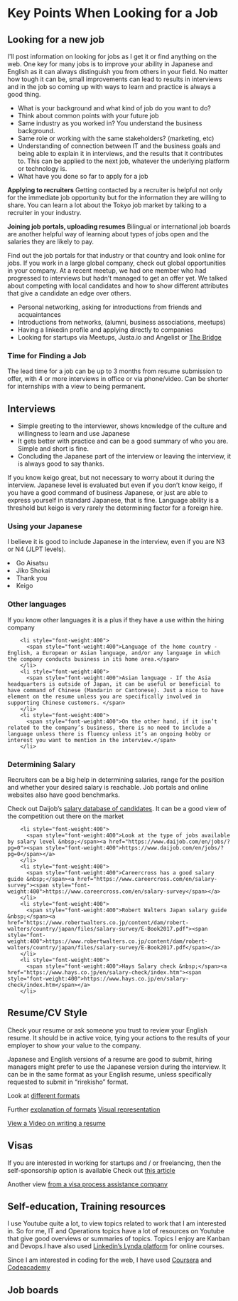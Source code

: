 # Key Points When Looking for a Job

## Looking for a new job
  I'll post information on looking for jobs as I get it or find anything on the
  web. One key for many jobs is to improve your ability in Japanese and English
  as it can always distinguish you from others in your field. No matter how tough
  it can be, small improvements can lead to results in interviews and in the job
  so coming up with ways to learn and practice is always a good thing.

* What is your background and what kind of job do you want to do?
* Think about common points with your future job</span>
* Same industry as you worked in? You understand the business background.</span>
* Same role or working with the same stakeholders? (marketing, etc)</span>
* Understanding of connection between IT and the business goals and being able to explain it in interviews, and the results that it contributes to. This can be applied to the next job, whatever the underlying platform or technology is.
* What have you done so far to apply for a job

 **Applying to recruiters**
Getting contacted by a recruiter is helpful not only for the immediate job opportunity
but for the information they are willing to share. You can learn a lot about
the Tokyo job market by talking to a recruiter in your industry.

 **Joining job portals, uploading resumes**
Bilingual or international job boards are another helpful way of learning about
types of jobs open and the salaries they are likely to pay.
  
Find out the job portals for that industry or that country and look online for jobs. If you work in a large global company, check out global opportunities in your company. At a recent meetup, we had one member who had progressed to interviews but hadn’t managed to get an offer yet. We talked about competing with local candidates and how to show different attributes that give a candidate an edge over others. 
 
 * Personal networking, asking for introductions from friends and acquaintances
 * Introductions from networks, (alumni, business associations, meetups)
* Having a linkedin profile and applying directly to companies
* Looking for startups via Meetups, Justa.io and Angelist or [The Bridge](http://thebridge.jp/en/)
   
### Time for Finding a Job
The lead time for a job can be up to 3 months from resume submission to offer, with 4 or more interviews in office or via phone/video. Can be shorter for internships with a view to being permanent.

## Interviews
 * Simple greeting to the interviewer, shows knowledge of the culture and willingness to learn and use Japanese
 * It gets better with practice and can be a good summary of who you are. Simple and short is fine.
 * Concluding the Japanese part of the interview or leaving the interview, it is always good to say thanks.

If you know keigo great, but not necessary to worry about it during the interview. Japanese level is evaluated but even if you don’t know keigo, if you have a good command of business Japanese, or just are able to express yourself in standard Japanese, that is fine. Language ability is a threshold but keigo is very rarely the determining factor for a foreign hire.

### Using your Japanese
I believe it is good to include Japanese in the interview, even if you are N3 or N4 (JLPT levels).
      </li>
      <li style="font-weight:400">
        <span style="font-weight:400">Go Aisatsu</span>
      </li>
      <li style="font-weight:400">
        <span style="font-weight:400">Jiko Shokai</span>
      </li>
      <li style="font-weight:400">
        <span style="font-weight:400">Thank you</span>
      </li>
      <li style="font-weight:400">
        <span style="font-weight:400">Keigo</span>
      </li>
 
### Other languages
If you know other languages it is a plus if they have a use within the hiring company</span>

        <li style="font-weight:400">
          <span style="font-weight:400">Language of the home country - English, a European or Asian language, and/or any language in which the company conducts business in its home area.</span>
        </li>
        <li style="font-weight:400">
          <span style="font-weight:400">Asian language - If the Asia headquarters is outside of Japan, it can be useful or beneficial to have command of Chinese (Mandarin or Cantonese). Just a nice to have element on the resume unless you are specifically involved in supporting Chinese customers. </span>
        </li>
        <li style="font-weight:400">
          <span style="font-weight:400">On the other hand, if it isn’t related to the company’s business, there is no need to include a language unless there is fluency unless it’s an ongoing hobby or interest you want to mention in the interview.</span>
        </li>
   
### Determining Salary
Recruiters can be a big help in determining salaries, range for the position and whether your desired salary is reachable. Job portals and online websites also have good benchmarks.

Check out Daijob’s [salary database of candidates](https://www.daijob.com/en/ecompany/index.html). It can be a good view of the competition out there on the market 
        
        <li style="font-weight:400">
          <span style="font-weight:400">Look at the type of jobs available by salary level &nbsp;</span><a href="https://www.daijob.com/en/jobs/?pg=0"><span style="font-weight:400">https://www.daijob.com/en/jobs/?pg=0</span></a>
        </li>
        <li style="font-weight:400">
          <span style="font-weight:400">Careercross has a good salary guide &nbsp;</span><a href="https://www.careercross.com/en/salary-survey"><span style="font-weight:400">https://www.careercross.com/en/salary-survey</span></a>
        </li>
        <li style="font-weight:400">
          <span style="font-weight:400">Robert Walters Japan salary guide &nbsp;</span><a href="https://www.robertwalters.co.jp/content/dam/robert-walters/country/japan/files/salary-survey/E-Book2017.pdf"><span style="font-weight:400">https://www.robertwalters.co.jp/content/dam/robert-walters/country/japan/files/salary-survey/E-Book2017.pdf</span></a>
        </li>
        <li style="font-weight:400">
          <span style="font-weight:400">Hays Salary check &nbsp;</span><a href="https://www.hays.co.jp/en/salary-check/index.htm"><span style="font-weight:400">https://www.hays.co.jp/en/salary-check/index.htm</span></a>
        </li>

 ## Resume/CV Style
Check your resume or ask someone you trust to review your English resume. It should be in active voice, tying your actions to the results of your employer to show your value to the company.

Japanese and English versions of a resume are good to submit, hiring managers might prefer to use the Japanese version during the interview. It can be in the same format as your English resume, unless specifically requested to submit in “rirekisho” format.

Look at [different formats](http://www.americasjobexchange.com/career-advice/types-of-resume-formats)
   
Further [explanation of formats](https://www.thebalancecareers.com/resume-formats-with-examples-and-formatting-tips-2063591)
[Visual representation](https://www.cpresumes.com/resume-samples)

[View a Video on writing a resume](https://youtu.be/6efrR7Ds3Cs)

## Visas
If you are interested in working for startups and / or freelancing, then the self-sponsorship option is available
Check out [this article](https://www.japantimes.co.jp/community/2012/09/04/how-tos/self-sponsored-visas-a-passport-to-freedom-or-a-world-of-pain/#.Wu-QcdOFPY0)

Another view [from a visa process assistance company](https://www.juridique.jp/visa/sponsor.php)

## Self-education, Training resources
I use Youtube quite a lot, to view topics related to work that I am interested in. So for me, IT and Operations topics have a lot of resources on Youtube that give good overviews or summaries of topics. Topics I enjoy are Kanban and Devops.I have also used [Linkedin’s Lynda platform](https://www.lynda.com) for online courses.

Since I am interested in coding for the web, I have used [Coursera](href="https://www.coursera.org/) and [Codeacademy](https://www.codecademy.com)

## Job boards




